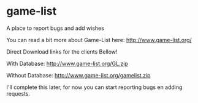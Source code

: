 # game-list
A place to report bugs and add wishes

You can read a bit more about Game-List here: http://www.game-list.org/

Direct Download links for the clients Bellow!

With Database: http://www.game-list.org/GL.zip

Without Database: http://www.game-list.org/gamelist.zip


I'll complete this later, for now you can start reporting bugs en adding requests.
